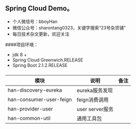 ## Spring Cloud Demo。

* 个人微信号：bboyHan
* 微信公众号：sharontang0323，关键字搜索“23号杂货铺”
* 每日技术杂文更新，欢迎关注

####项目环境：

- jdk 8 +
- Spring Cloud Greenwich.RELEASE
- Spring Boot 2.1.2.RELEASE

###

| 模块 | 说明 | 备注 |
|------|------|------|
| han-discovery-eureka | eureka服务发现  |   |
| han-consumer-user-feign | feign消费调用  |   |
| han-provider-user | user server服务  |   |
| han-common-util | 通用工具包  |   |

###